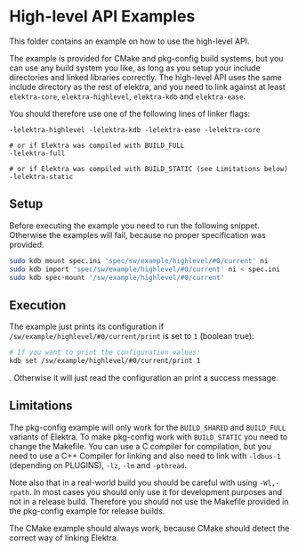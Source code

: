 # High-level API Examples

This folder contains an example on how to use the high-level API.

The example is provided for CMake and pkg-config build systems, but you can use any build system you like, as long as you setup
your include directories and linked libraries correctly. The high-level API uses the same include directory as the rest of elektra,
and you need to link against at least `elektra-core`, `elektra-highlevel`, `elektra-kdb` and `elektra-ease`.

You should therefore use one of the following lines of linker flags:
```
-lelektra-highlevel -lelektra-kdb -lelektra-ease -lelektra-core

# or if Elektra was compiled with BUILD_FULL
-lelektra-full

# or if Elektra was compiled with BUILD_STATIC (see Limitations below)
-lelektra-static
```

## Setup

Before executing the example you need to run the following snippet. Otherwise the examples will fail, because no proper specification
was provided.

```sh
sudo kdb mount spec.ini 'spec/sw/example/highlevel/#0/current' ni
sudo kdb import 'spec/sw/example/highlevel/#0/current' ni < spec.ini
sudo kdb spec-mount '/sw/example/highlevel/#0/current'
```

## Execution

The example just prints its configuration if `/sw/example/highlevel/#0/current/print` is set to `1` (boolean true):

```sh
# If you want to print the configuration values:
kdb set /sw/example/highlevel/#0/current/print 1
```

. Otherwise it will just read the configuration an print a success message.

## Limitations

The pkg-config example will only work for the `BUILD_SHARED` and `BUILD_FULL` variants of Elektra.
To make pkg-config work with `BUILD_STATIC` you need to change the Makefile. You can use a C compiler for compilation, but you need to
use a C++ Compiler for linking and also need to link with `-ldbus-1` (depending on PLUGINS), `-lz`, `-lm` and `-pthread`.

Note also that in a real-world build you should be careful with using `-Wl,-rpath`. In most cases you should only use it for development
purposes and not in a release build. Therefore you should not use the Makefile provided in the pkg-config example for release builds.

The CMake example should always work, because CMake should detect the correct way of linking Elektra.
